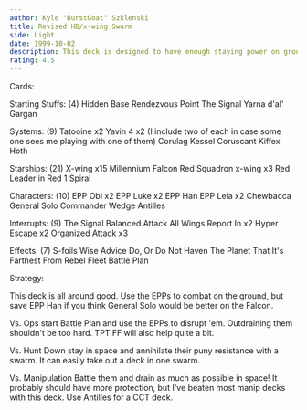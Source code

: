 ```yaml
---
author: Kyle "BurstGoat" Szklenski
title: Revised HB/x-wing Swarm
side: Light
date: 1999-10-02
description: This deck is designed to have enough staying power on ground and still be able to throw down any space power.  Swarm swarm swarm!
rating: 4.5
---
```

Cards: 

Starting Stuffs: (4)
Hidden Base
Rendezvous Point
The Signal
Yarna d'al' Gargan

Systems: (9)
Tatooine x2
Yavin 4 x2 (I include two of each in case some one sees me playing with one of them)
Corulag
Kessel
Coruscant
Kiffex
Hoth

Starships: (21)
X-wing x15
Millennium Falcon
Red Squadron x-wing x3
Red Leader in Red 1
Spiral


Characters: (10)
EPP Obi x2
EPP Luke x2
EPP Han
EPP Leia x2
Chewbacca
General Solo
Commander Wedge Antilles

Interrupts: (9)
The Signal
Balanced Attack
All Wings Report In x2
Hyper Escape x2
Organized Attack x3

Effects: (7)
S-foils
Wise Advice
Do, Or Do Not
Haven
The Planet That It's Farthest From
Rebel Fleet
Battle Plan


Strategy: 

This deck is all around good.  Use the EPPs to combat on the ground, but save EPP Han if you think General Solo would be better on the Falcon.

Vs. Ops start Battle Plan and use the EPPs to disrupt 'em. Outdraining them shouldn't be too hard.  TPTIFF will also help quite a bit.

Vs. Hunt Down stay in space and annihilate their puny resistance with a swarm.	It can easily take out a deck in one swarm.

Vs. Manipulation Battle them and drain as much as possible in space!  It probably should have more protection, but I've beaten most manip decks with this deck.  Use Antilles for a CCT deck.